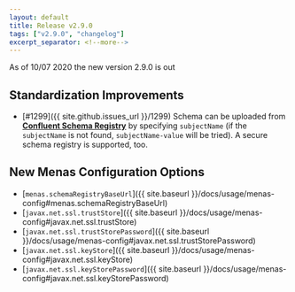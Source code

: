 ```yaml
---
layout: default
title: Release v2.9.0
tags: ["v2.9.0", "changelog"]
excerpt_separator: <!--more-->
---
```


As of 10/07 2020 the new version 2.9.0 is out
<!--more-->

## Standardization Improvements

- [#1299]({{ site.github.issues_url }}/1299) Schema can be uploaded from **[Confluent Schema Registry](https://docs.confluent.io/current/schema-registry/schema_registry_tutorial.html)** by specifying `subjectName` (if the `subjectName` is not found, `subjectName-value` will be tried). A secure schema registry is supported, too. 

## New Menas Configuration Options

* [`menas.schemaRegistryBaseUrl`]({{ site.baseurl }}/docs/usage/menas-config#menas.schemaRegistryBaseUrl)
* [`javax.net.ssl.trustStore`]({{ site.baseurl }}/docs/usage/menas-config#javax.net.ssl.trustStore)
* [`javax.net.ssl.trustStorePassword`]({{ site.baseurl }}/docs/usage/menas-config#javax.net.ssl.trustStorePassword)
* [`javax.net.ssl.keyStore`]({{ site.baseurl }}/docs/usage/menas-config#javax.net.ssl.keyStore)
* [`javax.net.ssl.keyStorePassword`]({{ site.baseurl }}/docs/usage/menas-config#javax.net.ssl.keyStorePassword)
